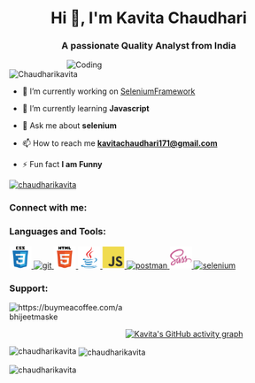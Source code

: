 <h1 align="center">Hi 👋, I'm Kavita Chaudhari</h1>
<h3 align="center">A passionate Quality Analyst from India</h3>
<img align="right" alt="Coding" width="400" src="https://github.com/Chaudharikavita/Chaudharikavita/blob/a57d6911ece773286bab3a1eb9da9dbe66b505fc/images/coding_qa.gif">
<p align="left"> <img src="https://komarev.com/ghpvc/?username=Chaudharikavita&label=Profile%20views&color=0e75b6&style=flat" alt="Chaudharikavita" /> </p>

- 🔭 I’m currently working on [SeleniumFramework](https://github.com/Chaudharikavita/seleniumFramework)

- 🌱 I’m currently learning **Javascript**

- 💬 Ask me about **selenium**

- 📫 How to reach me **kavitachaudhari171@gmail.com**

- ⚡ Fun fact **I am Funny**
<p align="left"> <a href="https://github.com/ryo-ma/github-profile-trophy"><img src="https://github-profile-trophy.vercel.app/?username=chaudharikavita" alt="chaudharikavita" /></a> </p>
<h3 align="left">Connect with me:</h3>
<p align="left">
</p>

<h3 align="left">Languages and Tools:</h3>
<p align="left"> <a href="https://www.w3schools.com/css/" target="_blank" rel="noreferrer"> <img src="https://raw.githubusercontent.com/devicons/devicon/master/icons/css3/css3-original-wordmark.svg" alt="css3" width="40" height="40"/> </a> <a href="https://git-scm.com/" target="_blank" rel="noreferrer"> <img src="https://www.vectorlogo.zone/logos/git-scm/git-scm-icon.svg" alt="git" width="40" height="40"/> </a> <a href="https://www.w3.org/html/" target="_blank" rel="noreferrer"> <img src="https://raw.githubusercontent.com/devicons/devicon/master/icons/html5/html5-original-wordmark.svg" alt="html5" width="40" height="40"/> </a> <a href="https://www.java.com" target="_blank" rel="noreferrer"> <img src="https://raw.githubusercontent.com/devicons/devicon/master/icons/java/java-original.svg" alt="java" width="40" height="40"/> </a> <a href="https://developer.mozilla.org/en-US/docs/Web/JavaScript" target="_blank" rel="noreferrer"> <img src="https://raw.githubusercontent.com/devicons/devicon/master/icons/javascript/javascript-original.svg" alt="javascript" width="40" height="40"/> </a> <a href="https://postman.com" target="_blank" rel="noreferrer"> <img src="https://www.vectorlogo.zone/logos/getpostman/getpostman-icon.svg" alt="postman" width="40" height="40"/> </a> <a href="https://sass-lang.com" target="_blank" rel="noreferrer"> <img src="https://raw.githubusercontent.com/devicons/devicon/master/icons/sass/sass-original.svg" alt="sass" width="40" height="40"/> </a> <a href="https://www.selenium.dev" target="_blank" rel="noreferrer"> <img src="https://raw.githubusercontent.com/detain/svg-logos/780f25886640cef088af994181646db2f6b1a3f8/svg/selenium-logo.svg" alt="selenium" width="40" height="40"/> </a> </p>

<h3 align="left">Support:</h3>
<p><a href="https://www.buymeacoffee.com/abhijeetmaske"> <img align="left" src="https://cdn.buymeacoffee.com/buttons/v2/default-yellow.png" height="50" width="210" alt="https://buymeacoffee.com/abhijeetmaske" /></a></p><br><br>

[![Kavita's GitHub activity graph](https://activity-graph.herokuapp.com/graph?username=chaudharikavita&&theme=xcode)](https://github.com/chaudharikavita)
<p><img align="left" src="https://github-readme-stats.vercel.app/api/top-langs?username=chaudharikavita&show_icons=true&locale=en&layout=compact&theme=tokyonight" alt="chaudharikavita" /></p>

<p>&nbsp;<img align="center" src="https://github-readme-stats.vercel.app/api?username=chaudharikavita&show_icons=true&locale=en&theme=tokyonight" alt="chaudharikavita" /></p>

<p><img align="center" src="https://github-readme-streak-stats.herokuapp.com/?user=chaudharikavita&theme=tokyonight" alt="chaudharikavita" /></p>
